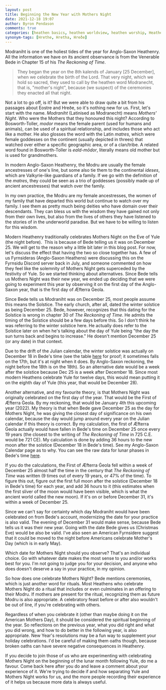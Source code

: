 ```yaml
---
layout: post
title: Beginning the New Year with Mothers Night
date: 2021-12-18 19:07
author: Byron Pendason
comments: true
categories: [heathen basics, heathen worldview, heathen worship, Heathenry, reconstruction]
synonym-tags: [Hrethe, Hretha, Hreðe]
---
```

<!-- wp:paragraph -->
<p>Modraniht is one of the holiest tides of the year for Anglo-Saxon Heathenry. All the information we have on its ancient observance is from the Venerable Bede in Chapter 15 of his <em>The Reckoning of Time</em>.</p>
<!-- /wp:paragraph -->

<!-- wp:quote -->
<blockquote class="wp-block-quote"><p>They began the year on the 8th kalends of January [25 December], when we celebrate the birth of the Lord. That very night, which we hold so sacred, they used to call by the heathen word Modranecht, that is, "mother's night", because (we suspect) of the ceremonies they enacted all that night.</p></blockquote>
<!-- /wp:quote -->

<!-- wp:paragraph -->
<p>Not a lot to go off, is it? But we were able to draw quite a bit from his passages about Eostre and Hreðe, so it's nothing new for us. First, let's start with the name. <em>Modraniht</em> (Latinised as Modranecht) means <em>Mothers' Night</em>. Who were the Mothers that they honoured this night? According to Bosworth-Toller, <em>modor</em> means the female parent (used for humans and animals), can be used of a spiritual relationship, and includes those who act like a mother. He also glosses the word with the Latin <em>matres</em>, which were female goddesses on the continent (usually depicted in threes) that watched over either a specific geographic area, or of a clan/tribe. A related word found in Bosworth-Toller is <em>eald-mōdor</em>, literally means old mother but is used for grandmothers.</p>
<!-- /wp:paragraph -->

<!-- wp:paragraph -->
<p>In modern Anglo-Saxon Heathenry, the Modru are usually the female ancestresses of one's line, but some also tie them to the continental <em>ideses</em>, which are Valkyrie-like guardians of a family. If we go with the definition of the <em>matres</em>, they could be seen as a trio of goddesses (possibly made up of ancient ancestresses) that watch over the family.</p>
<!-- /wp:paragraph -->

<!-- wp:paragraph -->
<p>In my own practice, the Modru are my female ancestresses, the women of my family that have departed this world but continue to watch over my family. I see them as pretty much being deities who have domain over their descendants. They can bless us with the wisdom they have gained not only from their own lives, but also from the lives of others they have listened to the stories of in the underworld paradise. But we have to be willing to listen for this wisdom.</p>
<!-- /wp:paragraph -->

<!-- wp:paragraph -->
<p>Modern Heathenry traditionally celebrates Mothers Night on the Eve of Yule (the night before).  This is because of Bede telling us it was on December 25. We will get to the reason why a little bit later in this blog post. For now, let's discuss the effect that having the two so close together has. A few of us Fyrnsideras (Anglo-Saxon Heathens) were discussing this on the Fyrnsidu Discord server back in July, and someone commented on how they feel like the solemnity of Mothers Night gets superceded by the festivity of Yule. So we started thinking about alternatives. Since Bede tells us Mothers Night was their new year, we ended up deciding that we were going to experiment this year by observing it on the first day of the Anglo-Saxon year, that is the first day of Æfterra Ġeola.</p>
<!-- /wp:paragraph -->

<!-- wp:paragraph -->
<p>Since Bede tells us Modraniht was on December 25, most people assume this means the Solstice. The early church, after all, dated the winter solstice as being December 25. Bede, however, recognizes that this dating for the Solstice is wrong in chapter 30 of <em>The Reckoning of Time</em>. He admits the timing of the Solstice should be a few days before this. So I don't think he was referring to the winter solstice here. He actually does refer to the Solstice later on when he's talking about the day of Yule being "the day the sun turns back and begins to increase." He doesn't mention December 25 (or any date) in that context.</p>
<!-- /wp:paragraph -->

<!-- wp:paragraph -->
<p>Due to the drift of the Julian calendar, the winter solstice was actually on December 18 in Bede's time (see the table <a rel="noreferrer noopener" href="https://www.timeanddate.com/calendar/seasons.html?year=700&amp;n=136" target="_blank">here</a> for proof; it sometimes falls on the 17th, but it's at night when it does. By Anglo-Saxon reckoning, the night before the 18th is on the 18th). So an alternative date would be a week after the solstice because Dec 25 is a week after December 18. Since most modern Heathens celebrate Yule for twelve days, this would mean putting it on the eighth day of Yule (this year, that would be December 28).</p>
<!-- /wp:paragraph -->

<!-- wp:paragraph -->
<p>Another alternative, and my favourite theory, is that Mothers Night was originally celebrated on the first day of the year. That would be the First of Æfterra Ġeola. By my reckoning, that would be January 4th this upcoming year (2022). My theory is that when Bede gave December 25 as the day for Mothers Night, he was giving the closest day of significance on his own calendar, because the day would jump around every year on the Julian calendar if this theory is correct. By my calculation, the first of Æfterra Ġeola actually would have fallen in Bede's time on December 25 once every 19 years (the closest to the writing of <em>The Reckoning of Time</em> in 725 C.E. would be 721 CE). My calculation is done by adding 36 hours to the new moon after the solstice (December 18 in Bede's time). See my Anglo-Saxon Calendar page as to why. You can see the raw data for lunar phases in Bede's time <a rel="noreferrer noopener" href="http://astropixels.com/ephemeris/phasescat/phases0701.html" target="_blank">here</a>.</p>
<!-- /wp:paragraph -->

<!-- wp:paragraph -->
<p>If you do the calculations, the First of Æfterra Ġeola fell within a week of December 25 almost half the time in the century that <em>The Reckoning of Time</em> was written (9 times out of every 19 years, or 47% of the time). To figure this out, figure out the first full moon after the solstice (December 18 in Bede's time) for each year, and add 36 hours to it (this estimates when the first sliver of the moon would have been visible, which is what the ancient world called the new moon). If it's on or before December 31, it's within a week of December 25.</p>
<!-- /wp:paragraph -->

<!-- wp:paragraph -->
<p>Since we can't say for certainty which day Modraniht would have been celebrated on from Bede's account, modernizing the date for your practice is also valid. The evening of December 31 would make sense, because Bede tells us it was their new year. Going with the date Bede gives us (Christmas Eve) would be also be valid. I've also seen an American Fyrnsidere suggest that it could be moved to the night before Americans celebrate Mother's Day (which is in early May).</p>
<!-- /wp:paragraph -->

<!-- wp:paragraph -->
<p>Which date for Mothers Night should you observe? That's an individual choice. Go with whatever date makes the most sense to you and/or works best for you. I'm not going to judge you for your decision, and anyone who does doesn't deserve a say in your practice, in my opinion.</p>
<!-- /wp:paragraph -->

<!-- wp:paragraph -->
<p>So how does one celebrate Mothers Night? Bede mentions ceremonies, which is just another word for rituals. Most Heathens who celebrate Mothers Night do a ritual that includes or even culminates in an offering to their Modru. If mothers are present for the ritual, recognizing them as future Modru is also appropriate. A celebratory feast before or after also wouldn't be out of line, if you're celebrating with others.</p>
<!-- /wp:paragraph -->

<!-- wp:paragraph -->
<p>Regardless of when you celebrate it (other than maybe doing it on the American Mothers Day), it should be considered the spiritual beginning of the year. So reflections on the previous year, what you did right and what you did wrong, and how to do better in the following year, is also appropriate. New Year's resolutions may be a fun way to supplement your holiday celebrations. I'd be careful of making them oaths though, because broken oaths can have severe negative consequences in Heathenry.</p>
<!-- /wp:paragraph -->

<!-- wp:paragraph -->
<p>If you decide to join those of us who are experimenting with celebrating Mothers Night on the beginning of the lunar month following Yule, do me a favour. Come back here after you do and leave a comment about your experience of it. We're trying to decide if and how separating Yule and Mothers Night works for us, and the more people recording their experience of it helps us because more data is always useful.</p>
<!-- /wp:paragraph -->
